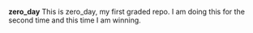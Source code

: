 **zero_day**
This is zero_day, my first graded repo. I am doing this for the second time and this time I am winning.
